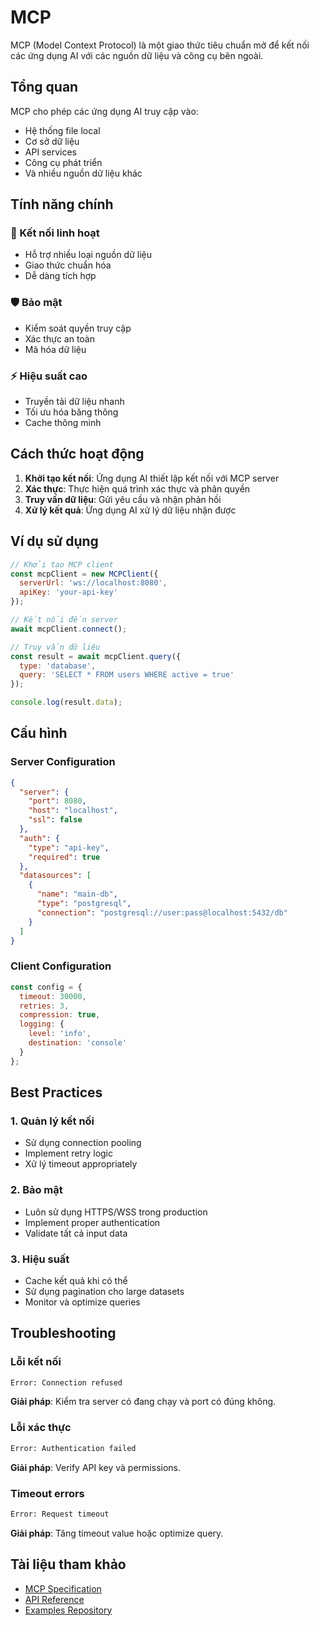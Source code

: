 # MCP

MCP (Model Context Protocol) là một giao thức tiêu chuẩn mở để kết nối các ứng dụng AI với các nguồn dữ liệu và công cụ bên ngoài.

## Tổng quan

MCP cho phép các ứng dụng AI truy cập vào:
- Hệ thống file local
- Cơ sở dữ liệu
- API services
- Công cụ phát triển
- Và nhiều nguồn dữ liệu khác

## Tính năng chính

### 🔌 Kết nối linh hoạt
- Hỗ trợ nhiều loại nguồn dữ liệu
- Giao thức chuẩn hóa
- Dễ dàng tích hợp

### 🛡️ Bảo mật
- Kiểm soát quyền truy cập
- Xác thực an toàn
- Mã hóa dữ liệu

### ⚡ Hiệu suất cao
- Truyền tải dữ liệu nhanh
- Tối ưu hóa băng thông
- Cache thông minh

## Cách thức hoạt động

1. **Khởi tạo kết nối**: Ứng dụng AI thiết lập kết nối với MCP server
2. **Xác thực**: Thực hiện quá trình xác thực và phân quyền
3. **Truy vấn dữ liệu**: Gửi yêu cầu và nhận phản hồi
4. **Xử lý kết quả**: Ứng dụng AI xử lý dữ liệu nhận được

## Ví dụ sử dụng

```javascript
// Khởi tạo MCP client
const mcpClient = new MCPClient({
  serverUrl: 'ws://localhost:8080',
  apiKey: 'your-api-key'
});

// Kết nối đến server
await mcpClient.connect();

// Truy vấn dữ liệu
const result = await mcpClient.query({
  type: 'database',
  query: 'SELECT * FROM users WHERE active = true'
});

console.log(result.data);
```

## Cấu hình

### Server Configuration

```json
{
  "server": {
    "port": 8080,
    "host": "localhost",
    "ssl": false
  },
  "auth": {
    "type": "api-key",
    "required": true
  },
  "datasources": [
    {
      "name": "main-db",
      "type": "postgresql",
      "connection": "postgresql://user:pass@localhost:5432/db"
    }
  ]
}
```

### Client Configuration

```javascript
const config = {
  timeout: 30000,
  retries: 3,
  compression: true,
  logging: {
    level: 'info',
    destination: 'console'
  }
};
```

## Best Practices

### 1. Quản lý kết nối
- Sử dụng connection pooling
- Implement retry logic
- Xử lý timeout appropriately

### 2. Bảo mật
- Luôn sử dụng HTTPS/WSS trong production
- Implement proper authentication
- Validate tất cả input data

### 3. Hiệu suất
- Cache kết quả khi có thể
- Sử dụng pagination cho large datasets
- Monitor và optimize queries

## Troubleshooting

### Lỗi kết nối
```bash
Error: Connection refused
```
**Giải pháp**: Kiểm tra server có đang chạy và port có đúng không.

### Lỗi xác thực
```bash
Error: Authentication failed
```
**Giải pháp**: Verify API key và permissions.

### Timeout errors
```bash
Error: Request timeout
```
**Giải pháp**: Tăng timeout value hoặc optimize query.

## Tài liệu tham khảo

- [MCP Specification](https://spec.modelcontextprotocol.io/)
- [API Reference](../api/mcp-api.md)
- [Examples Repository](https://github.com/modelcontextprotocol/examples)